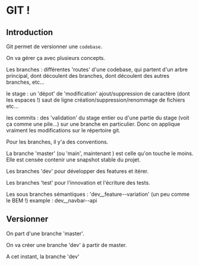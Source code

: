 # GIT !

## Introduction

Git permet de versionner une `codebase`.

On va gérer ça avec plusieurs concepts.

Les branches : différentes 'routes' d'une codebase, qui partent d'un arbre principal, dont découlent des branches, dont découlent des autres branches, etc...

le stage : un 'dépot' de 'modification' 
	ajout/suppression de caractère (dont les espaces !)
	saut de ligne
	création/suppression/renommage de fichiers
	etc...

les commits : des 'validation' du stage entier ou d'une partie du stage (voit ça comme une pile...) sur une branche en particulier. Donc on applique vraiment les modifications sur le répertoire git.


Pour les branches, il y'a des conventions. 

La branche 'master' (ou 'main', maintenant ) est celle qu'on touche le moins. Elle est censée contenir une snapshot stable du projet.

Les branches 'dev' pour développer des features et itérer.

Les branches 'test' pour l'innovation et l'écriture des tests.

Les sous branches sémantiques :
	'dev__feature--variation' (un peu comme le BEM !)
		example : dev__navbar--api
	
## Versionner

On part d'une branche 'master'.

On va créer une branche 'dev' à partir de master.

A cet instant, la branche 'dev'
